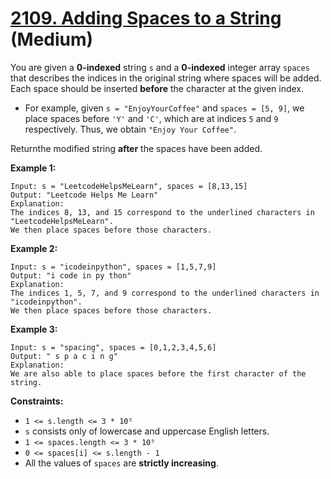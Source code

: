 # [2109. Adding Spaces to a String][link] (Medium)

[link]: https://leetcode.com/problems/adding-spaces-to-a-string/

You are given a **0-indexed** string `s` and a **0-indexed** integer array `spaces` that describes the
indices in the original string where spaces will be added. Each space should be inserted **before**
the character at the given index.

- For example, given `s = "EnjoyYourCoffee"` and `spaces = [5, 9]`, we place spaces before `'Y'` and
`'C'`, which are at indices `5` and `9` respectively. Thus, we obtain `"Enjoy Your Coffee"`.

Returnthe modified string **after** the spaces have been added.

**Example 1:**

```
Input: s = "LeetcodeHelpsMeLearn", spaces = [8,13,15]
Output: "Leetcode Helps Me Learn"
Explanation:
The indices 8, 13, and 15 correspond to the underlined characters in "LeetcodeHelpsMeLearn".
We then place spaces before those characters.
```

**Example 2:**

```
Input: s = "icodeinpython", spaces = [1,5,7,9]
Output: "i code in py thon"
Explanation:
The indices 1, 5, 7, and 9 correspond to the underlined characters in "icodeinpython".
We then place spaces before those characters.
```

**Example 3:**

```
Input: s = "spacing", spaces = [0,1,2,3,4,5,6]
Output: " s p a c i n g"
Explanation:
We are also able to place spaces before the first character of the string.
```

**Constraints:**

- `1 <= s.length <= 3 * 10⁵`
- `s` consists only of lowercase and uppercase English letters.
- `1 <= spaces.length <= 3 * 10⁵`
- `0 <= spaces[i] <= s.length - 1`
- All the values of `spaces` are **strictly increasing**.
